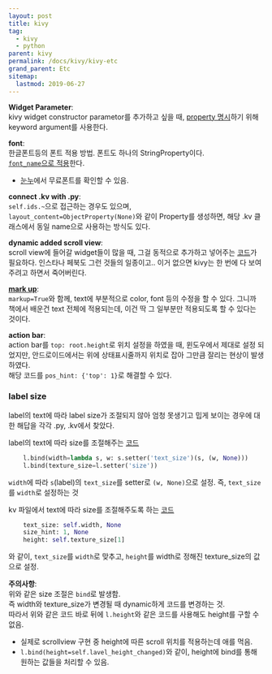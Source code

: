 ```yaml
---
layout: post
title: kivy
tag:
  - kivy
  - python
parent: kivy
permalink: /docs/kivy/kivy-etc
grand_parent: Etc
sitemap:
  lastmod: 2019-06-27
---
```


**Widget Parameter**:  
kivy widget constructor parametor를 추가하고 싶을 때, [property 명시](https://kivy.org/doc/stable/api-kivy.properties.html)하기 위해 keyword argument를 사용한다.  

**font**:  
한글폰트등의 폰트 적용 방법. 폰트도 하나의 StringProperty이다.  
[`font_name`으로 적용](https://kivy.org/doc/stable/api-kivy.uix.label.html#catering-for-unicode-languages)한다.  
* [눈누](https://noonnu.cc/)에서 무료폰트를 확인할 수 있음.

**connect .kv with .py**:  
`self.ids.~`으로 접근하는 경우도 있으며,  
`layout_content=ObjectProperty(None)`와 같이 Property를 생성하면, 해당 .kv 클래스에서 동일 name으로 사용하는 방식도 있다.  

**dynamic added scroll view**:  
scroll view에 들어갈 widget들이 많을 때, 그걸 동적으로 추가하고 넣어주는 [코드](https://gist.github.com/smglab/a5f4fcfb094f54c44ff0)가 필요하다. 인스타나 페북도 그런 것들의 일종이고.. 이거 없으면 kivy는 한 번에 다 보여주려고 하면서 죽어버린다.  

**[mark up](https://kivy.org/doc/stable/api-kivy.core.text.markup.html)**:  
`markup=True`와 함께, text에 부분적으로 color, font 등의 수정을 할 수 있다. 그니까 책에서 배운건 text 전체에 적용되는데, 이건 딱 그 일부분만 적용되도록 할 수 있다는 것이다.  

**action bar**:  
action bar를 `top: root.height`로 위치 설정을 하였을 때, 윈도우에서 제대로 설정 되었지만, 안드로이드에서는 위에 상태표시줄까지 위치로 잡아 그만큼 잘리는 현상이 발생하였다.  
해당 코드를 `pos_hint: {'top': 1}`로 해결할 수 있다.  

### label size
label의 text에 따라 label size가 조절되지 않아 엄청 못생기고 밉게 보이는 경우에 대한 해답을 각각 .py, .kv에서 찾았다.  

label의 text에 따라 size를 조절해주는 [코드](https://stackoverflow.com/questions/18670687/how-i-can-adjust-variable-height-text-property-kivy)   
```python
    l.bind(width=lambda s, w: s.setter('text_size')(s, (w, None)))
    l.bind(texture_size=l.setter('size'))
```
`width`에 따라 `s`(label)의 `text_size`를 setter로 `(w, None)`으로 설정. 즉, `text_size`를 `width`로 설정하는 것  

kv 파일에서 text에 따라 size를 조절해주도록 하는 [코드](https://stackoverflow.com/questions/43666381/wrapping-the-text-of-a-kivy-label)
```python
    text_size: self.width, None
    size_hint: 1, None
    height: self.texture_size[1]
```
와 같이, `text_size`를 `width`로 맞추고, `height`를 width로 정해진 texture_size의 값으로 설정.

**주의사항**:  
위와 같은 size 조절은 `bind`로 발생함.  
즉 width와 texture_size가 변경될 때 dynamic하게 코드를 변경하는 것.  
따라서 위와 같은 코드 바로 뒤에 `l.height`와 같은 코드를 사용해도 height를 구할 수 없음.  
  - 실제로 scrollview 구현 중 height에 따른 scroll 위치를 적용하는데 애를 먹음.
  - `l.bind(height=self.lavel_height_changed)`와 같이, height에 bind를 통해 원하는 값들을 처리할 수 있음.